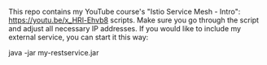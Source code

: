 This repo contains my YouTube course's "Istio Service Mesh - Intro": https://youtu.be/x_HRl-Ehvb8 scripts. Make sure you go through the script and adjust all necessary IP addresses. If you would like to include my external service, you can start it this way:

java -jar my-restservice.jar
